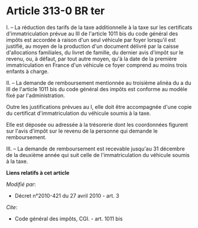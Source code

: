 # Article 313-0 BR ter

I. – La réduction des tarifs de la taxe additionnelle à la taxe sur les certificats d'immatriculation prévue au III de
l'article 1011 bis du code général des impôts est accordée à raison d'un seul véhicule par foyer lorsqu'il est justifié, au
moyen de la production d'un document délivré par la caisse d'allocations familiales, du livret de famille, du dernier avis
d'impôt sur le revenu, ou, à défaut, par tout autre moyen, qu'à la date de la première immatriculation en France d'un
véhicule ce foyer comprend au moins trois enfants à charge.

II. – La demande de remboursement mentionnée au troisième alinéa du a du III de l'article 1011 bis du code général des impôts
est conforme au modèle fixé par l'administration.

Outre les justifications prévues au I, elle doit être accompagnée d'une copie du certificat d'immatriculation du véhicule
soumis à la taxe.

Elle est déposée ou adressée à la trésorerie dont les coordonnées figurent sur l'avis d'impôt sur le revenu de la personne
qui demande le remboursement.

III. – La demande de remboursement est recevable jusqu'au 31 décembre de la deuxième année qui suit celle de
l'immatriculation du véhicule soumis à la taxe.

**Liens relatifs à cet article**

_Modifié par_:

  - Décret n°2010-421  du 27 avril 2010 - art. 3

_Cite_:

  - Code général des impôts, CGI. - art. 1011 bis
